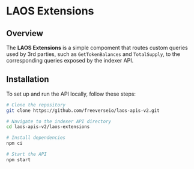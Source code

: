 # LAOS Extensions

## Overview
The **LAOS Extensions** is a simple compoment that routes custom queries used by 3rd parties, such as `GetTokenBalances` and `TotalSupply`, to the corresponding queries exposed by the indexer API.

## Installation
To set up and run the API locally, follow these steps:

```sh
# Clone the repository
git clone https://github.com/freeverseio/laos-apis-v2.git

# Navigate to the indexer API directory
cd laos-apis-v2/laos-extensions

# Install dependencies
npm ci

# Start the API
npm start
```